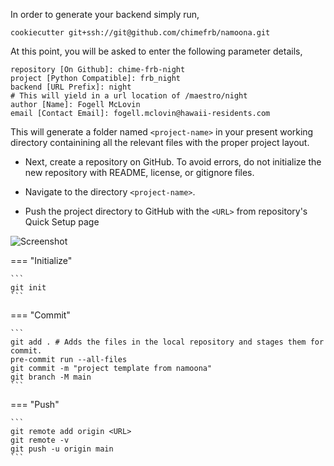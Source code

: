 In order to generate your backend simply run,

```
cookiecutter git+ssh://git@github.com/chimefrb/namoona.git
```

At this point, you will be asked to enter the following parameter details,

	
	repository [On Github]: chime-frb-night
	project [Python Compatible]: frb_night
	backend [URL Prefix]: night
    # This will yield in a url location of /maestro/night
	author [Name]: Fogell McLovin
	email [Contact Email]: fogell.mclovin@hawaii-residents.com

This will generate a folder named `<project-name>` in your present working directory
containining all the relevant files with the proper project layout.

* Next, create a repository on GitHub. To avoid errors, do not initialize the new repository
with README, license, or gitignore files.

* Navigate to the directory `<project-name>`.

* Push the project directory to GitHub with the `<URL>` from repository's Quick Setup page

![Screenshot](https://docs.github.com/assets/images/help/repository/copy-remote-repository-url-quick-setup.png)

=== "Initialize"

	```
	git init
	```

=== "Commit"

	```
	git add . # Adds the files in the local repository and stages them for commit.
	pre-commit run --all-files
	git commit -m "project template from namoona"
	git branch -M main
	```

=== "Push"

	```
	git remote add origin <URL>
	git remote -v
	git push -u origin main
	```




